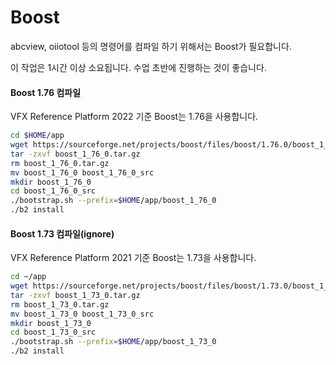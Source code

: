 # Boost

abcview, oiiotool 등의 명령어를 컴파일 하기 위해서는 Boost가 필요합니다.

이 작업은 1시간 이상 소요됩니다. 수업 초반에 진행하는 것이 좋습니다.

#### Boost 1.76 컴파일

VFX Reference Platform 2022 기준 Boost는 1.76을 사용합니다.

```bash
cd $HOME/app
wget https://sourceforge.net/projects/boost/files/boost/1.76.0/boost_1_76_0.tar.gz --no-check-certificate
tar -zxvf boost_1_76_0.tar.gz
rm boost_1_76_0.tar.gz
mv boost_1_76_0 boost_1_76_0_src
mkdir boost_1_76_0
cd boost_1_76_0_src
./bootstrap.sh --prefix=$HOME/app/boost_1_76_0
./b2 install
```

#### Boost 1.73 컴파일(ignore)

VFX Reference Platform 2021 기준 Boost는 1.73을 사용합니다.


```bash
cd ~/app
wget https://sourceforge.net/projects/boost/files/boost/1.73.0/boost_1_73_0.tar.gz --no-check-certificate
tar -zxvf boost_1_73_0.tar.gz
rm boost_1_73_0.tar.gz
mv boost_1_73_0 boost_1_73_0_src
mkdir boost_1_73_0
cd boost_1_73_0_src
./bootstrap.sh --prefix=$HOME/app/boost_1_73_0
./b2 install
```

